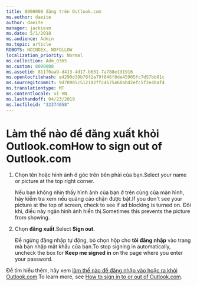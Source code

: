 ```yaml
---
title: 8000008 đăng trên Outlook.com
ms.author: daeite
author: daeite
manager: jackiesm
ms.date: 5/1/2018
ms.audience: Admin
ms.topic: article
ROBOTS: NOINDEX, NOFOLLOW
localization_priority: Normal
ms.collection: Adm_O365
ms.custom: 8000008
ms.assetid: 811f0aa9-d413-4d17-b631-7a788e1d1916
ms.openlocfilehash: e4290d39b78f2a79f846f8de45905fc7d57bb01c
ms.sourcegitcommit: 9d78905c512192ffc4675468abd2efc5f2e4baf4
ms.translationtype: MT
ms.contentlocale: vi-VN
ms.lasthandoff: 04/23/2019
ms.locfileid: "32374058"
---
```

# <a name="how-to-sign-out-of-outlookcom"></a><span data-ttu-id="606f6-102">Làm thế nào để đăng xuất khỏi Outlook.com</span><span class="sxs-lookup"><span data-stu-id="606f6-102">How to sign out of Outlook.com</span></span>

1. <span data-ttu-id="606f6-103">Chọn tên hoặc hình ảnh ở góc trên bên phải của bạn.</span><span class="sxs-lookup"><span data-stu-id="606f6-103">Select your name or picture at the top right corner.</span></span>
    
    <span data-ttu-id="606f6-104">Nếu bạn không nhìn thấy hình ảnh của bạn ở trên cùng của màn hình, hãy kiểm tra xem nếu quảng cáo chặn được bật.</span><span class="sxs-lookup"><span data-stu-id="606f6-104">If you don't see your picture at the top of screen, check to see if ad blocking is turned on.</span></span> <span data-ttu-id="606f6-105">Đôi khi, điều này ngăn hình ảnh hiển thị.</span><span class="sxs-lookup"><span data-stu-id="606f6-105">Sometimes this prevents the picture from showing.</span></span>
    
2. <span data-ttu-id="606f6-106">Chọn **đăng xuất**.</span><span class="sxs-lookup"><span data-stu-id="606f6-106">Select **Sign out**.</span></span> 
    
    <span data-ttu-id="606f6-107">Để ngừng đăng nhập tự động, bỏ chọn hộp cho **tôi đăng nhập** vào trang mà bạn nhập mật khẩu của bạn.</span><span class="sxs-lookup"><span data-stu-id="606f6-107">To stop signing in automatically, uncheck the box for **Keep me signed in** on the page where you enter your password.</span></span> 
    
<span data-ttu-id="606f6-108">Để tìm hiểu thêm, hãy xem [làm thế nào để đăng nhập vào hoặc ra khỏi Outlook.com](https://go.microsoft.com/fwlink/p/?linkid=873113).</span><span class="sxs-lookup"><span data-stu-id="606f6-108">To learn more, see [How to sign in to or out of Outlook.com](https://go.microsoft.com/fwlink/p/?linkid=873113).</span></span>
  

